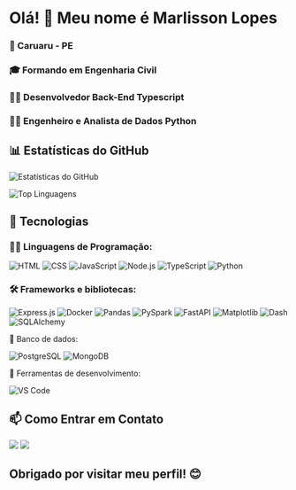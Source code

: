 <h1> Olá! 👋 Meu nome é Marlisson Lopes </h1>

<h3>🌵 Caruaru - PE</h3>
<h3>🎓 Formando em Engenharia Civil</h3>
<h3>👨‍💻 Desenvolvedor Back-End Typescript</h3>
<h3>👨‍💻 Engenheiro e Analista de Dados Python</h3>

<h2>📊 Estatísticas do GitHub</h2> 

![Estatísticas do GitHub](https://github-readme-stats.vercel.app/api?username=marlissonls&show_icons=true&count_private=true&theme=radical)

![Top Linguagens](https://github-readme-stats.vercel.app/api/top-langs/?username=marlissonls&layout=compact&theme=radical&hide=Jupyter%20Notebook)

<h2>🤖 Tecnologias</h2>

<h3>👨‍💻 Linguagens de Programação:</h3>

  ![HTML](https://img.shields.io/badge/-HTML-orange?logo=html5&logoColor=white&style=flat)
  ![CSS](https://img.shields.io/badge/-CSS-blue?logo=css3&logoColor=white&style=flat)
  ![JavaScript](https://img.shields.io/badge/-JavaScript-yellow?logo=javascript&logoColor=white&style=flat)
  ![Node.js](https://img.shields.io/badge/-Node.js-green?logo=node.js&logoColor=white&style=flat)
  ![TypeScript](https://img.shields.io/badge/-TypeScript-blue?logo=typescript&logoColor=white&style=flat)
  ![Python](https://img.shields.io/badge/-Python-blue?logo=python&logoColor=white&style=flat)
  
<h3>🛠️ Frameworks e bibliotecas:</h3>

  ![Express.js](https://img.shields.io/badge/-Express.js-black?logo=express&logoColor=white&style=flat)
  ![Docker](https://img.shields.io/badge/-Docker-blue?logo=docker&logoColor=white&style=flat)
  ![Pandas](https://img.shields.io/badge/-Pandas-lightgrey?logo=pandas&logoColor=white&style=flat)
  ![PySpark](https://img.shields.io/badge/-PySpark-yellow?logo=apache-spark&logoColor=white&style=flat)
  ![FastAPI](https://img.shields.io/badge/-FastAPI-green?logo=fastapi&logoColor=white&style=flat)
  ![Matplotlib](https://img.shields.io/badge/-Matplotlib-lightgrey?logo=python&logoColor=white&style=flat)
  ![Dash](https://img.shields.io/badge/-Dash-blue?logo=python&logoColor=white&style=flat)
  ![SQLAlchemy](https://img.shields.io/badge/-SQLAlchemy-red?logo=python&logoColor=white&style=flat)

</h3>💾 Banco de dados:</h3>

  ![PostgreSQL](https://img.shields.io/badge/-PostgreSQL-blue?logo=postgresql&logoColor=white&style=flat)
  ![MongoDB](https://img.shields.io/badge/-MongoDB-green?logo=mongodb&logoColor=white&style=flat)
  
</h3>💯 Ferramentas de desenvolvimento:</h3>

  ![VS Code](https://img.shields.io/badge/-VS_Code-blue?logo=visual-studio-code&logoColor=white&style=flat)


<h2>📫 Como Entrar em Contato</h2>
<div>
  <a href = "mailto:marlisson.business@gmail.com"><img src="https://img.shields.io/badge/-Gmail-%23333?style=for-the-badge&logo=gmail&logoColor=white" target="_blank"></a>
  <a href="https://www.linkedin.com/in/marlissonlopesdasilva/" target="_blank"><img src="https://img.shields.io/badge/-LinkedIn-%230077B5?style=for-the-badge&logo=linkedin&logoColor=white" target="_blank"></a> 
</div>

<h2>Obrigado por visitar meu perfil! 😊</h2>
